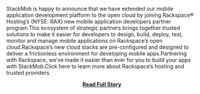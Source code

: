 <p>StackMob is happy to announce that we have extended our mobile application development platform to the open cloud by joining Rackspace® Hosting’s (NYSE: RAX) new mobile application developers partner program.This ecosystem of strategic partners brings together trusted solutions to make it easier for developers to design, build, deploy, test, monitor and manage mobile applications on Rackspace’s open cloud.Rackspace’s new cloud stacks are pre-configured and designed to deliver a frictionless environment for developing mobile apps.Partnering with Rackspace, we’ve made it easier than ever for you to build your apps with StackMob.Click here to learn more about Rackspace’s hosting and trusted providers.</p>
<center><p><a href="https://blog.stackmob.com/2013/04/stackmob-collaborates-with-rackspace-to-support-open-cloud-mobile-ecosystem/" style='padding:25px; font-sze:18px; font-weight: bold;'>Read Full Story</a></p></center>
